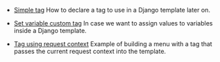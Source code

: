 * [Simple tag](./simple_tag.py) How to declare a tag to use in a Django template later on.

* [Set variable custom tag](./set_var.py) In case we want to assign values to variables inside a Django template.

* [Tag using request context](./tag_using_context.py) Example of building a menu with a tag that passes the current request context into the template.